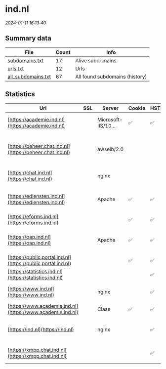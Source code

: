# ind.nl
*2024-01-11 16:13:40*
## Summary data
| File       | Count | Info |
|------------|-------|------|
|[subdomains.txt](/data/ind.nl/subdomains.txt)|17|Alive subdomains|
|[urls.txt](/data/ind.nl/urls.txt)|12|Urls|
|[all_subdomains.txt](/data/ind.nl/all_subdomains.txt)|67|All found subdomains (history)|
## Statistics
| Url | SSL | Server | Cookie | HSTS | CSP | XFO | XXP | RP | Tech |Title |
|------------|-------|------|------|------|------|------|------|------|------|------|
|[https://academie.ind.nl](https://academie.ind.nl)| |Microsoft-IIS/10...|:white_check_mark: |:white_check_mark: |:warning: | | :white_check_mark: | :white_check_mark: |IIS:10.0 Windows Server|Document Moved|
|[https://beheer.chat.ind.nl](https://beheer.chat.ind.nl)| |awselb/2.0| | | | | | :white_check_mark: |Amazon ELB Amazon Web Services|403 Forbidden|
|[https://chat.ind.nl](https://chat.ind.nl)| |nginx| | | | :white_check_mark: | :white_check_mark: | :white_check_mark: |HSTS Nginx|301 Moved Perman...|
|[https://ediensten.ind.nl](https://ediensten.ind.nl)| |Apache|:white_check_mark: |:white_check_mark: | :white_check_mark:| :white_check_mark: | | :white_check_mark: |Apache HTTP Server HSTS|A-Select Filter...|
|[https://eforms.ind.nl](https://eforms.ind.nl)| ||:white_check_mark: |:white_check_mark: | | | | :white_check_mark: |HSTS||
|[https://oap.ind.nl](https://oap.ind.nl)| |Apache|:white_check_mark: |:white_check_mark: | | | | :white_check_mark: |Apache HTTP Server HSTS|403 Forbidden|
|[https://public.portal.ind.nl](https://public.portal.ind.nl)| ||:white_check_mark: |:white_check_mark: |:warning: | :white_check_mark: | :white_check_mark: | :white_check_mark: |HSTS Java|Portaal Zakelijk...|
|[https://statistics.ind.nl](https://statistics.ind.nl)| || |:white_check_mark: | | :white_check_mark: | | :white_check_mark: |HSTS||
|[https://www.ind.nl](https://www.ind.nl)| |nginx| |:white_check_mark: |:warning: | :white_check_mark: | :white_check_mark: | :white_check_mark: |HSTS Nginx|301 Moved Perman...|
|[https://www.academie.ind.nl](https://www.academie.ind.nl)| |Class|:white_check_mark: |:white_check_mark: |:warning: | | :white_check_mark: | :white_check_mark: |HSTS||
|[https://ind.nl](https://ind.nl)| |nginx| |:white_check_mark: |:warning: | :white_check_mark: | :white_check_mark: | :white_check_mark: |Drupal HSTS Nginx PHP|Redirecting to h...|
|[https://xmpp.chat.ind.nl](https://xmpp.chat.ind.nl)| || |:white_check_mark: | | :white_check_mark: | :white_check_mark: | :white_check_mark: |HSTS|301 Moved Perman...|